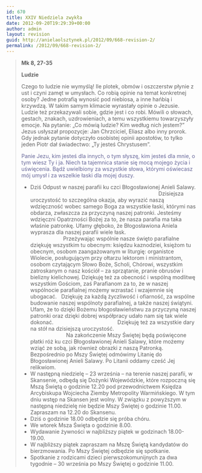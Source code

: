```yaml
---
id: 670
title: XXIV Niedziela zwykła
date: 2012-09-20T19:29:39+00:00
author: admin
layout: revision
guid: http://anielaolsztynek.pl/2012/09/668-revision-2/
permalink: /2012/09/668-revision-2/
---
```

> **Mk 8, 27-35**
> 
> **Ludzie**
> 
> Czego to ludzie nie wymyślą! Ile plotek, obmów i oszczerstw płynie z ust i czyni zamęt w umysłach. Co robią opinie na temat konkretnej osoby? Jedne potrafią wynosić pod niebiosa, a inne hańbią i krzywdzą. W takim samym klimacie wyrastały opinie o Jezusie. Ludzie też przekazywali sobie, gdzie jest i co robi. Mówili o słowach, gestach, znakach, uzdrowieniach, a temu wszystkiemu towarzyszyły emocje. Na pytanie: &#8222;Co mówią ludzie? Kim według nich jestem?&#8221; Jezus usłyszał propozycje: Jan Chrzciciel, Eliasz albo inny prorok. Gdy jednak pytanie dotyczyło osobistej opinii apostołów, to tylko jeden Piotr dał świadectwo: &#8222;Ty jesteś Chrystusem&#8221;.
> 
> <span style="color: #666699;">Panie Jezu, kim jesteś dla innych, o tym słyszę, kim jesteś dla mnie, o tym wiesz Ty i ja. Niech ta tajemnica stanie się mocą mojego życia i uświęcenia. Bądź uwielbiony za wszystkie słowa, którymi oświecasz mój umysł i za wszelkie łaski dla mojej duszy.</span>
> 
>   * <span style="font-style: normal;">Dziś Odpust w naszej parafii ku czci Błogosławionej Anieli Salawy.                                                                                       Dzisiejsza uroczystość to szczególna okazja, aby wyrazić naszą wdzięczność wobec samego Boga za wszystkie łaski, którymi nas obdarza, zwłaszcza za przyczyną naszej patronki. Jesteśmy wdzięczni Opatrzności Bożej za to, że nasza parafia ma taka właśnie patronkę. Ufamy głęboko, że Błogosławiona Aniela wyprasza dla naszej parafii wiele łask.                                                                     Przeżywając wspólnie nasze święto parafialne dziękuję wszystkim tu obecnym: księdzu kaznodziei, księżom tu obecnym, osobom zaangażowanym w liturgię: organistce Wiolecie, posługującym przy ołtarzu lektorom i ministrantom, osobom czytającym Słowo Boże, Scholi, Chórowi, wszystkim zatroskanym o nasz kościół &#8211; za sprzątanie, pranie obrusów i bielizny kielichowej. Dziękuję też za obecność i wspólną modlitwę wszystkim Gościom, zaś Parafianom za to, że w naszej wspólnocie parafialnej możemy wzrastać i wzajemnie się ubogacać.   Dziękuję za każdą życzliwość i ofiarność, za wspólne budowanie naszej wspólnoty parafialnej, a także naszej świątyni. Ufam, że to dzięki Bożemu błogosławieństwu za przyczyną naszej patronki oraz dzięki dobrej współpracy udało nam się tak wiele dokonać.                                           Dziękuję też za wszystkie dary na stół na dzisiejszą uroczystość.                                                                               Na zakończenie Mszy Świętej będą poświęcone płatki róż ku czci Błogosławionej Anieli Salawy, które możemy wziąć ze sobą, jak również obrazki z naszą Patronką.         Bezpośrednio po Mszy Świętej odmówimy Litanię do Błogosławionej Anieli Salawy. Po Litanii oddamy cześć Jej relikwiom.</span>
>   * <span style="font-style: normal;">W następną niedzielę &#8211; 23 września &#8211; na terenie naszej parafii, w Skansenie, odbędą się Dożynki Wojewódzkie, które rozpoczną się Mszą Świętą o godzinie 12.20 pod przewodnictwem Księdza Arcybiskupa Wojciecha Ziemby Metropolity Warmińskiego. W tym dniu wstęp na Skansen jest wolny. W związku z powyższym w następną niedzielę nie będzie Mszy Świętej o godzinie 11.00. Zapraszam na 12.20 do Skansenu.</span>
>   * <span style="font-style: normal;">Dziś o godzinie 18.00 odbędzie się próba chóru.</span>
>   * <span style="font-style: normal;">We wtorek Msza Święta o godzinie 8.00.</span>
>   * <span style="font-style: normal;">Wydawanie żywności w najbliższy piątek w godzinach 18.00-19.00.</span>
>   * <span style="font-style: normal;">W najbliższy piątek zapraszam na Mszę Świętą kandydatów do bierzmowania. Po Mszy Świętej odbędzie się spotkanie.</span>
>   * <span style="font-style: normal;">Spotkanie z rodzicami dzieci pierwszokomunijnych za dwa tygodnie &#8211; 30 września po Mszy Świętej o godzinie 11.00.</span>